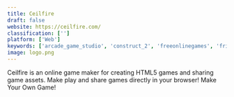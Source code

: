 ```yaml
---
title: Ceilfire
draft: false 
website: https://ceilfire.com/
classification: ['']
platform: ['Web']
keywords: ['arcade_game_studio', 'construct_2', 'freeonlinegames', 'friv', 'gamemaker', 'polycode', 'qici_engine', 'scratch', 'shiva_engine', 'unity', 'unreal_engine', 'vr_games']
image: logo.png
---
```

Ceilfire is an online game maker for creating HTML5 games and sharing game assets. Make play
    and share games directly in your browser! Make Your Own Game!